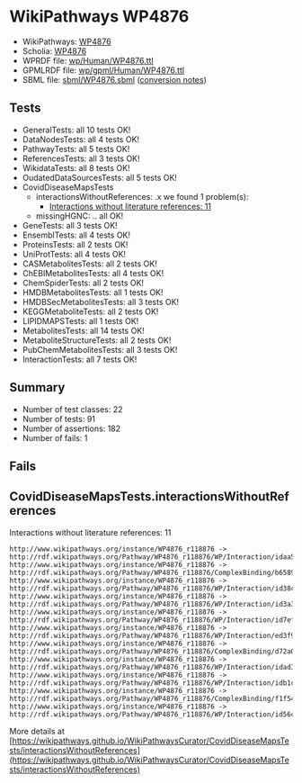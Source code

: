 # WikiPathways WP4876

* WikiPathways: [WP4876](https://identifiers.org/wikipathways:WP4876)
* Scholia: [WP4876](https://scholia.toolforge.org/wikipathways/WP4876)
* WPRDF file: [wp/Human/WP4876.ttl](../wp/Human/WP4876.ttl)
* GPMLRDF file: [wp/gpml/Human/WP4876.ttl](../wp/gpml/Human/WP4876.ttl)
* SBML file: [sbml/WP4876.sbml](../sbml/WP4876.sbml) ([conversion notes](../sbml/WP4876.txt))

## Tests
* GeneralTests: all 10 tests OK!
* DataNodesTests: all 4 tests OK!
* PathwayTests: all 5 tests OK!
* ReferencesTests: all 3 tests OK!
* WikidataTests: all 8 tests OK!
* OudatedDataSourcesTests: all 5 tests OK!
* CovidDiseaseMapsTests
    * interactionsWithoutReferences: .x we found 1 problem(s):
        * [Interactions without literature references: 11](#9701cce2)
    * missingHGNC: .. all OK!
* GeneTests: all 3 tests OK!
* EnsemblTests: all 4 tests OK!
* ProteinsTests: all 2 tests OK!
* UniProtTests: all 4 tests OK!
* CASMetabolitesTests: all 2 tests OK!
* ChEBIMetabolitesTests: all 4 tests OK!
* ChemSpiderTests: all 2 tests OK!
* HMDBMetabolitesTests: all 1 tests OK!
* HMDBSecMetabolitesTests: all 3 tests OK!
* KEGGMetaboliteTests: all 2 tests OK!
* LIPIDMAPSTests: all 1 tests OK!
* MetabolitesTests: all 14 tests OK!
* MetaboliteStructureTests: all 2 tests OK!
* PubChemMetabolitesTests: all 3 tests OK!
* InteractionTests: all 7 tests OK!


## Summary

* Number of test classes: 22
* Number of tests: 91
* Number of assertions: 182
* Number of fails: 1

## Fails

<a name="9701cce2" />

## CovidDiseaseMapsTests.interactionsWithoutReferences

Interactions without literature references: 11
```
http://www.wikipathways.org/instance/WP4876_r118876 -> http://rdf.wikipathways.org/Pathway/WP4876_r118876/WP/Interaction/idaa5a11ed
http://www.wikipathways.org/instance/WP4876_r118876 -> http://rdf.wikipathways.org/Pathway/WP4876_r118876/ComplexBinding/b6589
http://www.wikipathways.org/instance/WP4876_r118876 -> http://rdf.wikipathways.org/Pathway/WP4876_r118876/WP/Interaction/id38c72c84
http://www.wikipathways.org/instance/WP4876_r118876 -> http://rdf.wikipathways.org/Pathway/WP4876_r118876/WP/Interaction/id3a35678b
http://www.wikipathways.org/instance/WP4876_r118876 -> http://rdf.wikipathways.org/Pathway/WP4876_r118876/WP/Interaction/id7ef1c6cf
http://www.wikipathways.org/instance/WP4876_r118876 -> http://rdf.wikipathways.org/Pathway/WP4876_r118876/WP/Interaction/ed3f9
http://www.wikipathways.org/instance/WP4876_r118876 -> http://rdf.wikipathways.org/Pathway/WP4876_r118876/ComplexBinding/d72a0
http://www.wikipathways.org/instance/WP4876_r118876 -> http://rdf.wikipathways.org/Pathway/WP4876_r118876/WP/Interaction/idad3dc034
http://www.wikipathways.org/instance/WP4876_r118876 -> http://rdf.wikipathways.org/Pathway/WP4876_r118876/WP/Interaction/idb1ca554
http://www.wikipathways.org/instance/WP4876_r118876 -> http://rdf.wikipathways.org/Pathway/WP4876_r118876/ComplexBinding/f1f54
http://www.wikipathways.org/instance/WP4876_r118876 -> http://rdf.wikipathways.org/Pathway/WP4876_r118876/WP/Interaction/id56c2671f
```

More details at [https://wikipathways.github.io/WikiPathwaysCurator/CovidDiseaseMapsTests/interactionsWithoutReferences](https://wikipathways.github.io/WikiPathwaysCurator/CovidDiseaseMapsTests/interactionsWithoutReferences)

